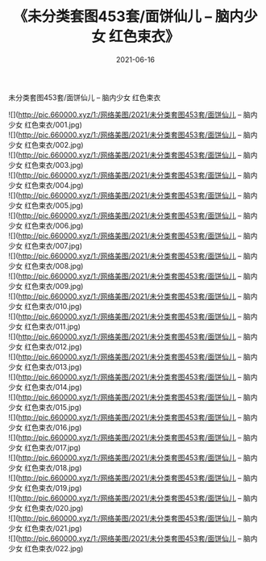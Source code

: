 ﻿---
layout: post
title:  《未分类套图453套/面饼仙儿 – 脑内少女 红色束衣》
date:   2021-06-16
img: http://pic.660000.xyz/1:/网络美图/2021/未分类套图453套/面饼仙儿 – 脑内少女 红色束衣/000.jpg
categories: [美女, 清纯, 唯美]
---

未分类套图453套/面饼仙儿 – 脑内少女 红色束衣

 ![](http://pic.660000.xyz/1:/网络美图/2021/未分类套图453套/面饼仙儿 – 脑内少女 红色束衣/001.jpg) <br>![](http://pic.660000.xyz/1:/网络美图/2021/未分类套图453套/面饼仙儿 – 脑内少女 红色束衣/002.jpg) <br>![](http://pic.660000.xyz/1:/网络美图/2021/未分类套图453套/面饼仙儿 – 脑内少女 红色束衣/003.jpg) <br>![](http://pic.660000.xyz/1:/网络美图/2021/未分类套图453套/面饼仙儿 – 脑内少女 红色束衣/004.jpg) <br>![](http://pic.660000.xyz/1:/网络美图/2021/未分类套图453套/面饼仙儿 – 脑内少女 红色束衣/005.jpg) <br>![](http://pic.660000.xyz/1:/网络美图/2021/未分类套图453套/面饼仙儿 – 脑内少女 红色束衣/006.jpg) <br>![](http://pic.660000.xyz/1:/网络美图/2021/未分类套图453套/面饼仙儿 – 脑内少女 红色束衣/007.jpg) <br>![](http://pic.660000.xyz/1:/网络美图/2021/未分类套图453套/面饼仙儿 – 脑内少女 红色束衣/008.jpg) <br>![](http://pic.660000.xyz/1:/网络美图/2021/未分类套图453套/面饼仙儿 – 脑内少女 红色束衣/009.jpg) <br>![](http://pic.660000.xyz/1:/网络美图/2021/未分类套图453套/面饼仙儿 – 脑内少女 红色束衣/010.jpg) <br>![](http://pic.660000.xyz/1:/网络美图/2021/未分类套图453套/面饼仙儿 – 脑内少女 红色束衣/011.jpg) <br>![](http://pic.660000.xyz/1:/网络美图/2021/未分类套图453套/面饼仙儿 – 脑内少女 红色束衣/012.jpg) <br>![](http://pic.660000.xyz/1:/网络美图/2021/未分类套图453套/面饼仙儿 – 脑内少女 红色束衣/013.jpg) <br>![](http://pic.660000.xyz/1:/网络美图/2021/未分类套图453套/面饼仙儿 – 脑内少女 红色束衣/014.jpg) <br>![](http://pic.660000.xyz/1:/网络美图/2021/未分类套图453套/面饼仙儿 – 脑内少女 红色束衣/015.jpg) <br>![](http://pic.660000.xyz/1:/网络美图/2021/未分类套图453套/面饼仙儿 – 脑内少女 红色束衣/016.jpg) <br>![](http://pic.660000.xyz/1:/网络美图/2021/未分类套图453套/面饼仙儿 – 脑内少女 红色束衣/017.jpg) <br>![](http://pic.660000.xyz/1:/网络美图/2021/未分类套图453套/面饼仙儿 – 脑内少女 红色束衣/018.jpg) <br>![](http://pic.660000.xyz/1:/网络美图/2021/未分类套图453套/面饼仙儿 – 脑内少女 红色束衣/019.jpg) <br>![](http://pic.660000.xyz/1:/网络美图/2021/未分类套图453套/面饼仙儿 – 脑内少女 红色束衣/020.jpg) <br>![](http://pic.660000.xyz/1:/网络美图/2021/未分类套图453套/面饼仙儿 – 脑内少女 红色束衣/021.jpg) <br>![](http://pic.660000.xyz/1:/网络美图/2021/未分类套图453套/面饼仙儿 – 脑内少女 红色束衣/022.jpg) <br>